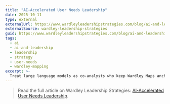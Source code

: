 ```yaml
---
title: "AI-Accelerated User Needs Leadership"
date: 2025-10-11
type: external
externalUrl: https://www.wardleyleadershipstrategies.com/blog/ai-and-leadership/ai-accelerated-user-needs
externalSource: wardley-leadership-strategies
guid: https://www.wardleyleadershipstrategies.com/blog/ai-and-leadership/ai-accelerated-user-needs
tags:
  - ai
  - ai-and-leadership
  - leadership
  - strategy
  - user-needs
  - wardley-mapping
excerpt: >-
  Treat large language models as co-analysts who keep Wardley Maps anchored on layered user needs instead of just today’s feature backlog.
---
```


> Read the full article on Wardley Leadership Strategies: [AI-Accelerated User Needs Leadership](https://www.wardleyleadershipstrategies.com/blog/ai-and-leadership/ai-accelerated-user-needs).

